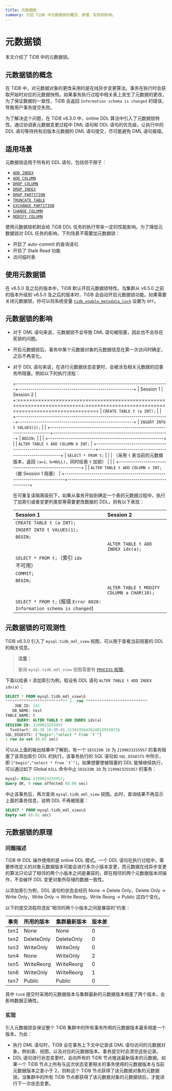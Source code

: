 ```yaml
---
title: 元数据锁
summary: 介绍 TiDB 中元数据锁的概念、原理、实现和影响。
---
```


# 元数据锁

本文介绍了 TiDB 中的元数据锁。

## 元数据锁的概念

在 TiDB 中，对元数据对象的更改采用的是在线异步变更算法。事务在执行时会获取开始时对应的元数据快照。如果事务执行过程中相关表上发生了元数据的更改，为了保证数据的一致性，TiDB 会返回 `Information schema is changed` 的错误，导致用户事务提交失败。

为了解决这个问题，在 TiDB v6.3.0 中，online DDL 算法中引入了元数据锁特性。通过协调表元数据变更过程中 DML 语句和 DDL 语句的优先级，让执行中的 DDL 语句等待持有旧版本元数据的 DML 语句提交，尽可能避免 DML 语句报错。

## 适用场景

元数据锁适用于所有的 DDL 语句，包括但不限于：

- [`ADD INDEX`](/sql-statements/sql-statement-add-index.md)
- [`ADD COLUMN`](/sql-statements/sql-statement-add-column.md)
- [`DROP COLUMN`](/sql-statements/sql-statement-drop-column.md)
- [`DROP INDEX`](/sql-statements/sql-statement-drop-index.md)
- [`DROP PARTITION`](/partitioned-table.md#分区管理)
- [`TRUNCATE TABLE`](/sql-statements/sql-statement-truncate.md)
- [`EXCHANGE PARTITION`](/partitioned-table.md#分区管理)
- [`CHANGE COLUMN`](/sql-statements/sql-statement-change-column.md)
- [`MODIFY COLUMN`](/sql-statements/sql-statement-modify-column.md)

使用元数据锁机制会给 TiDB DDL 任务的执行带来一定的性能影响。为了降低元数据锁对 DDL 任务的影响，下列场景不需要加元数据锁：

- 开启了 auto-commit 的查询语句
- 开启了 Stale Read 功能
- 访问临时表

## 使用元数据锁

在 v6.5.0 及之后的版本中，TiDB 默认开启元数据锁特性。当集群从 v6.5.0 之前的版本升级到 v6.5.0 及之后的版本时，TiDB 会自动开启元数据锁功能。如果需要关闭元数据锁，你可以将系统变量 [`tidb_enable_metadata_lock`](/system-variables.md#tidb_enable_metadata_lock-从-v630-版本开始引入) 设置为 `OFF`。

## 元数据锁的影响

- 对于 DML 语句来说，元数据锁不会导致 DML 语句被阻塞，因此也不会存在死锁的问题。
- 开启元数据锁后，事务中某个元数据对象的元数据信息在第一次访问时确定，之后不再变化。
- 对于 DDL 语句来说，在进行元数据状态变更时，会被涉及相关元数据的旧事务所阻塞。例如以下的执行流程：

    +--------------------------------------------------------------------------+--------------------------------------------------------+
    | Session 1                                                                | Session 2                                              |
    +:=========================================================================+:=======================================================+
    | `CREATE TABLE t (a INT);`                                                |                                                        |
    +--------------------------------------------------------------------------+--------------------------------------------------------+
    | `INSERT INTO t VALUES(1);`                                               |                                                        |
    +--------------------------------------------------------------------------+--------------------------------------------------------+
    | `BEGIN;`                                                                 |                                                        |
    |                                                                          +--------------------------------------------------------+
    |                                                                          | `ALTER TABLE t ADD COLUMN b INT;`                      |
    +--------------------------------------------------------------------------+--------------------------------------------------------+
    | `SELECT * FROM t;`                                                       |                                                        |
    | （采用 `t` 表当前的元数据版本，返回 `(a=1，b=NULL)`，同时给表 `t` 加锁） |                                                        |
    |                                                                          +--------------------------------------------------------+
    |                                                                          | `ALTER TABLE t ADD COLUMN c INT;`（被 Session 1 阻塞） |
    +--------------------------------------------------------------------------+--------------------------------------------------------+

    在可重复读隔离级别下，如果从事务开始到确定一个表的元数据过程中，执行了加索引或者变更列类型等需要更改数据的 DDL，则有以下表现：

    | Session 1                  | Session 2                                 |
    |:---------------------------|:------------------------------------------|
    | `CREATE TABLE t (a INT);`  |                                           |
    | `INSERT INTO t VALUES(1);` |                                           |
    | `BEGIN;`                   |                                           |
    |                            | `ALTER TABLE t ADD INDEX idx(a);`         |
    | `SELECT * FROM t;`（索引 `idx` 不可用）|                                 |
    | `COMMIT;`                  |                                           |
    | `BEGIN;`                   |                                           |
    |                            | `ALTER TABLE t MODIFY COLUMN a CHAR(10);` |
    | `SELECT * FROM t;` (报错 `Error 8028: Information schema is changed`) |             |

## 元数据锁的可观测性

TiDB v6.3.0 引入了 `mysql.tidb_mdl_view` 视图，可以用于查看当前阻塞的 DDL 的相关信息。

> **注意：**
>
> 查询 `mysql.tidb_mdl_view` 视图需要有 [`PROCESS` 权限](https://dev.mysql.com/doc/refman/8.0/en/privileges-provided.html#priv_process)。

下面以给表 `t` 添加索引为例，假设有 DDL 语句 `ALTER TABLE t ADD INDEX idx(a)`：

```sql
SELECT * FROM mysql.tidb_mdl_view\G
*************************** 1. row ***************************
    JOB_ID: 141
   DB_NAME: test
TABLE_NAME: t
     QUERY: ALTER TABLE t ADD INDEX idx(a)
SESSION ID: 2199023255957
  TxnStart: 08-30 16:35:41.313(435643624013955072)
SQL_DIGESTS: ["begin","select * from `t`"]
1 row in set (0.02 sec)
```

可以从上面的输出结果中了解到，有一个 `SESSION ID` 为 `2199023255957` 的事务阻塞了该添加索引 DDL 的执行。该事务执行的 SQL 语句如 `SQL_DIGESTS` 中所示，即 ``["begin","select * from `t`"]``。如果想要使被阻塞的 DDL 能够继续执行，可以通过如下 Global `KILL` 命令中止 `SESSION ID` 为 `2199023255957` 的事务：

```sql
mysql> KILL 2199023255957;
Query OK, 0 rows affected (0.00 sec)
```

中止该事务后，再次查询 `mysql.tidb_mdl_view` 视图。此时，查询结果不再显示上面的事务信息，说明 DDL 不再被阻塞：

```sql
SELECT * FROM mysql.tidb_mdl_view\G
Empty set (0.01 sec)
```

## 元数据锁的原理

### 问题描述

TiDB 中 DDL 操作使用的是 online DDL 模式。一个 DDL 语句在执行过程中，需要修改定义的对象元数据版本可能会进行多次小版本变更，而元数据在线异步变更的算法只论证了相邻的两个小版本之间是兼容的，即在相邻的两个元数据版本间操作，不会破坏 DDL 变更对象所存储的数据一致性。

以添加索引为例，DDL 语句的状态会经历 None -> Delete Only，Delete Only -> Write Only，Write Only -> Write Reorg，Write Reorg -> Public 这四个变化。

以下的提交流程将违反“相邻的两个小版本之间是兼容的”约束：

| 事务  | 所用的版本  | 集群最新版本 | 版本差 |
|:-----|:-----------|:-----------|:----|
| txn1 | None       | None       | 0   |
| txn2 | DeleteOnly | DeleteOnly | 0   |
| txn3 | WriteOnly  | WriteOnly  | 0   |
| txn4 | None       | WriteOnly  | 2   |
| txn5 | WriteReorg | WriteReorg | 0   |
| txn6 | WriteOnly  | WriteReorg | 1   |
| txn7 | Public     | Public     | 0   |

其中 `txn4` 提交时采用的元数据版本与集群最新的元数据版本相差了两个版本，会影响数据正确性。

### 实现

引入元数据锁会保证整个 TiDB 集群中的所有事务所用的元数据版本最多相差一个版本。为此：

- 执行 DML 语句时，TiDB 会在事务上下文中记录该 DML 语句访问的元数据对象，例如表、视图，以及对应的元数据版本。事务提交时会清空这些记录。
- DDL 语句进行状态变更时，会向所有的 TiDB 节点推送最新版本的元数据。如果一个 TiDB 节点上所有与这次状态变更相关的事务使用的元数据版本与当前元数据版本之差小于 2，则称这个 TiDB 节点获得了该元数据对象的元数据锁。当集群中的所有 TiDB 节点都获得了该元数据对象的元数据锁后，才能进行下一次状态变更。